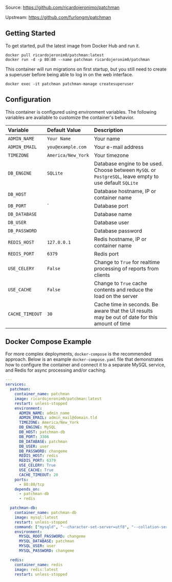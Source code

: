 Source: https://github.com/ricardojeronimo/patchman

Upstream: https://github.com/furlongm/patchman


## Getting Started

To get started, pull the latest image from Docker Hub and run it.
```
docker pull ricardojeronim0/patchman:latest
docker run -d -p 80:80 --name patchman ricardojeronim0/patchman
```

This container will run migrations on first startup, but you still need to create a superuser before being able to log in on the web interface.

```
docker exec -it patchman patchman-manage createsuperuser
```

## Configuration

This container is configured using environment variables. The following variables are available to customize the container's behavior.

| Variable | Default Value | Description |
| :--- | :--- | :--- |
| `ADMIN_NAME` | `Your Name` | Your name |
| `ADMIN_EMAIL` | `you@example.com` | Your e-mail address |
| `TIMEZONE` | `America/New_York` | Your timezone |
| `DB_ENGINE` | `SQLite` | Database engine to be used. Choose between `MySQL` or `PostgreSQL`, leave empty to use default `SQLite` |
| `DB_HOST` |  | Database hostname, IP or container name |
| `DB_PORT` |` | Database port |
| `DB_DATABASE` |  | Database name |
| `DB_USER` |  | Database user |
| `DB_PASSWORD` |  | Database password |
| `REDIS_HOST` | `127.0.0.1` | Redis hostname, IP or container name |
| `REDIS_PORT` | `6379` | Redis port |
| `USE_CELERY` | `False` | Change to `True` for realtime processing of reports from clients |
| `USE_CACHE` | `False` | Change to `True` cache contents and reduce the load on the server |
| `CACHE_TIMEOUT` | `30` | Cache time in seconds. Be aware that the UI results may be out of date for this amount of time |


## Docker Compose Example

For more complex deployments, `docker-compose` is the recommended approach. Below is an example `docker-compose.yaml` file that demonstrates how to configure the container and connect it to a separate MySQL service, and Redis for async processing and/or caching.

```yaml
---
services:
  patchman:
    container_name: patchman
    image: ricardojeronim0/patchman:latest 
    restart: unless-stopped
    environment:
      ADMIN_NAME: admin_name
      ADMIN_EMAIL: admin_mail@domain.tld
      TIMEZONE: America/New_York
      DB_ENGINE: MySQL
      DB_HOST: patchman-db
      DB_PORT: 3306
      DB_DATABASE: patchman
      DB_USER: user
      DB_PASSWORD: changeme
      REDIS_HOST: redis
      REDIS_PORT: 6379
      USE_CELERY: True
      USE_CACHE: True
      CACHE_TIMEOUT: 20
    ports:
      - 80:80/tcp
    depends_on:
      - patchman-db
      - redis

  patchman-db:
    container_name: patchman-db
    image: mysql:latest
    restart: unless-stopped
    command: ["mysqld", "--character-set-server=utf8", "--collation-server=utf8_general_ci"]
    environment:
      MYSQL_ROOT_PASSWORD: changeme 
      MYSQL_DATABASE: patchman 
      MYSQL_USER: user
      MYSQL_PASSWORD: changeme

  redis:
    container_name: redis
    image: redis:latest
    restart: unless-stopped
```
